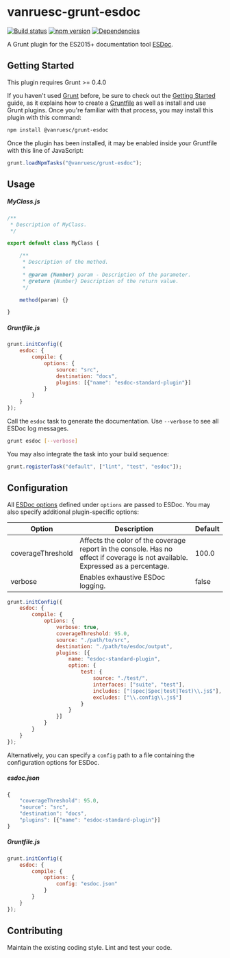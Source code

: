 # vanruesc-grunt-esdoc

[![Build status](https://travis-ci.org/vanruesc/vanruesc-grunt-esdoc.svg?branch=master)](https://travis-ci.org/vanruesc/vanruesc-grunt-esdoc)
[![npm version](https://badge.fury.io/js/vanruesc-grunt-esdoc.svg)](https://badge.fury.io/js/vanruesc-grunt-esdoc)
[![Dependencies](https://david-dm.org/vanruesc/vanruesc-grunt-esdoc.svg?branch=master)](https://david-dm.org/vanruesc/vanruesc-grunt-esdoc)

A Grunt plugin for the ES2015+ documentation tool [ESDoc](https://esdoc.org/).


## Getting Started

This plugin requires Grunt >= 0.4.0

If you haven't used [Grunt](http://gruntjs.com/) before, be sure to check out the [Getting Started](http://gruntjs.com/getting-started) 
guide, as it explains how to create a [Gruntfile](http://gruntjs.com/sample-gruntfile) as well as install and use Grunt plugins. 
Once you're familiar with that process, you may install this plugin with this command:

```sh
npm install @vanruesc/grunt-esdoc
``` 

Once the plugin has been installed, it may be enabled inside your Gruntfile with this line of JavaScript:

```js
grunt.loadNpmTasks("@vanruesc/grunt-esdoc");
```


## Usage

##### MyClass.js

```js
/**
 * Description of MyClass.
 */

export default class MyClass {

	/**
	 * Description of the method.
	 *
	 * @param {Number} param - Description of the parameter.
	 * @return {Number} Description of the return value.
	 */

	method(param) {}

}
```

##### Gruntfile.js

```js
grunt.initConfig({
	esdoc: {
		compile: {
			options: {
				source: "src",
				destination: "docs",
				plugins: [{"name": "esdoc-standard-plugin"}]
			}
		}
	}
});
```

Call the `esdoc` task to generate the documentation. Use `--verbose` to see all ESDoc log messages.

```bash
grunt esdoc [--verbose]
```

You may also integrate the task into your build sequence:

```js
grunt.registerTask("default", ["lint", "test", "esdoc"]);
```


## Configuration

All [ESDoc options](https://esdoc.org/manual/config.html) defined under `options` are passed to ESDoc.
You may also specify additional plugin-specific options:

| Option            | Description                                                                                                                     | Default |
|-------------------|---------------------------------------------------------------------------------------------------------------------------------|---------|
| coverageThreshold | Affects the color of the coverage report in the console. Has no effect if coverage is not available. Expressed as a percentage. | 100.0 |
| verbose           | Enables exhaustive ESDoc logging.                                                                                               | false |

```js
grunt.initConfig({
	esdoc: {
		compile: {
			options: {
				verbose: true,
				coverageThreshold: 95.0,
				source: "./path/to/src",
				destination: "./path/to/esdoc/output",
				plugins: [{
					name: "esdoc-standard-plugin",
					option: {
						test: {
							source: "./test/",
							interfaces: ["suite", "test"],
							includes: ["(spec|Spec|test|Test)\\.js$"],
							excludes: ["\\.config\\.js$"]
						}
					}
				}]
			}
		}
	}
});
```

Alternatively, you can specify a `config` path to a file containing the configuration options for ESDoc.

##### esdoc.json

```js
{
	"coverageThreshold": 95.0,
	"source": "src",
	"destination": "docs",
	"plugins": [{"name": "esdoc-standard-plugin"}]
}
```

##### Gruntfile.js

```js
grunt.initConfig({
	esdoc: {
		compile: {
			options: {
				config: "esdoc.json"
			}
		}
	}
});
```


## Contributing

Maintain the existing coding style. Lint and test your code.
